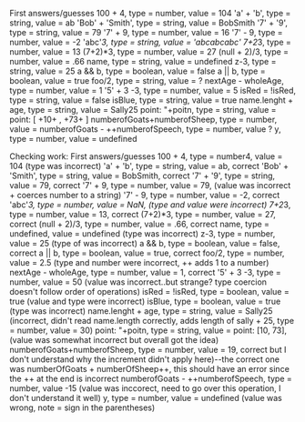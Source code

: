 First answers/guesses
100 + 4, type = number, value = 104
'a' + 'b', type = string, value = ab
'Bob' + 'Smith', type = string, value = BobSmith
'7' + '9', type = string, value = 79
'7' + 9, type = number, value = 16
'7' - 9, type = number, value = -2
'abc'*3, type = string, value = 'abcabcabc'
7+2*3, type = number, value = 13
(7+2)*3, type = number, value = 27
(null + 2)/3, type = number, value = .66
name, type = string, value = undefined
z-3, type = string, value = 25
a && b, type = boolean, value = false
a || b, type = boolean, value = true
foo/2, type = string, value = ?
nextAge - wholeAge, type = number, value = 1
'5' + 3 -3, type = number, value = 5
isRed = !isRed, type = string, value = false
isBlue, type = string, value = true
name.lenght + age, type = string, value = Sally25
point:  "+poitn, type = string, value = point: [ +10+ , +73+ ]
numberofGoats+numberofSheep, type = number, value = 
numberofGoats - ++numberofSpeech, type = number, value ?
y, type = number, value = undefined

Checking work:
First answers/guesses
100 + 4, type = number4, value = 104 (type was incorrect)
'a' + 'b', type = string, value = ab, correct
'Bob' + 'Smith', type = string, value = BobSmith, correct
'7' + '9', type = string, value = 79, correct
'7' + 9, type = number, value = 79, (value was incorrect + coerces number to a string)
'7' - 9, type = number, value = -2, correct
'abc'*3, type = number, value = NaN, (type and value were incorrect)
7+2*3, type = number, value = 13, correct
(7+2)*3, type = number, value = 27, correct
(null + 2)/3, type = number, value = .66, correct
name, type = undefined, value = undefined (type was incorrect)
z-3, type = number, value = 25 (type of was incorrect)
a && b, type = boolean, value = false, correct
a || b, type = boolean, value = true, correct
foo/2, type = number, value = 2.5 (type and number were incorrect, ++ adds 1 to a number)
nextAge - wholeAge, type = number, value = 1, correct
'5' + 3 -3, type = number, value = 50 (value was incorrect..but strange? type coercion doesn't follow order of operations)
isRed = !isRed, type = boolean, value = true (value and type were incorrect)
isBlue, type = boolean, value = true (type was incorrect)
name.lenght + age, type = string, value = Sally25 (incorrect, didn't read name.length correctly, adds length of sally  + 25, type = number, value = 30)
point:  "+poitn, type = string, value = point: [10, 73], (value was somewhat incorrect but overall got the idea)
numberofGoats+numberofSheep, type = number, value = 19, correct but I don't understand why the increment didn't apply here)--the correct one was numberOfGoats + numberOfSheep++, this should have an error since the ++ at the end is incorrect
numberofGoats - ++numberofSpeech, type = number, value -15 (value was inccorect, need to go over this operation, I don't understand it well)
y, type = number, value = undefined (value was wrong, note = sign in the parentheses)


